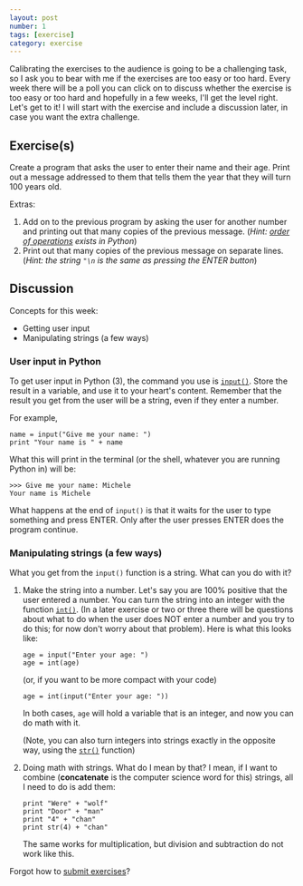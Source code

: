 ```yaml
---
layout: post
number: 1
tags: [exercise]
category: exercise
---
```


Calibrating the exercises to the audience is going to be a challenging task, so I ask you to bear with me if the exercises are too easy or too hard. Every week there will be a poll you can click on to discuss whether the exercise is too easy or too hard and hopefully in a few weeks, I'll get the level right. Let's get to it! I will start with the exercise and include a discussion later, in case you want the extra challenge.

## Exercise(s)

Create a program that asks the user to enter their name and their age. Print out a message addressed to them that tells them the year that they will turn 100 years old. 

Extras: 

1. Add on to the previous program by asking the user for another number and printing out that many copies of the previous message. (_Hint: [order of operations](http://www.mathsisfun.com/operation-order-pemdas.html) exists in Python_)
2. Print out that many copies of the previous message on separate lines. (_Hint: the string `"\n` is the same as pressing the ENTER button_)

## Discussion

Concepts for this week:

* Getting user input 
* Manipulating strings (a few ways)

### User input in Python

To get user input in Python (3), the command you use is [`input()`](http://docs.python.org/3.3/library/functions.html?highlight=input#input). Store the result in a variable, and use it to your heart's content. Remember that the result you get from the user will be a string, even if they enter a number. 

For example, 

```
name = input("Give me your name: ")
print "Your name is " + name
```

What this will print in the terminal (or the shell, whatever you are running Python in) will be: 

```
>>> Give me your name: Michele
Your name is Michele
```

What happens at the end of `input()` is that it waits for the user to type something and press ENTER. Only after the user presses ENTER does the program continue.
 
### Manipulating strings (a few ways)

What you get from the `input()` function is a string. What can you do with it? 

1. Make the string into a number. Let's say you are 100% positive that the user entered a number. You can turn the string into an integer with the function [`int()`](http://docs.python.org/3.3/library/functions.html#int). (In a later exercise or two or three there will be questions about what to do when the user does NOT enter a number and you try to do this; for now don't worry about that problem). Here is what this looks like: 

	```
	age = input("Enter your age: ")
	age = int(age)
	```	

	(or, if you want to be more compact with your code)

	```
	age = int(input("Enter your age: "))
	```	

	In both cases, `age` will hold a variable that is an integer, and now you can do math with it. 

	(Note, you can also turn integers into strings exactly in the opposite way,
	using the [`str()`](http://docs.python.org/3.3/library/functions.html#str) function) 

2.  Doing math with strings. What do I mean by that? I mean, if I want to combine (**concatenate** is the computer science word for this) strings, all I need to do is add them: 

	```
	print "Were" + "wolf"
	print "Door" + "man"
	print "4" + "chan"
	print str(4) + "chan"
	```

	The same works for multiplication, but division and subtraction do not work like this. 


Forgot how to [submit exercises]()? 